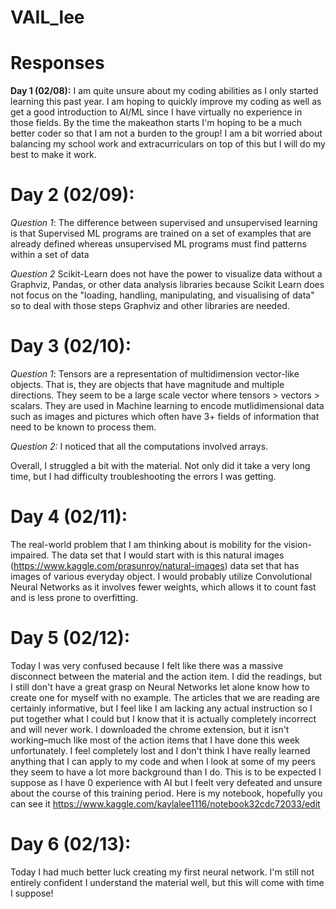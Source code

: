 # VAIL_lee

# **Responses**
**Day 1 (02/08):** I am quite unsure about my coding abilities as I only started learning this past year. I am hoping to quickly improve my coding as well as get a good introduction to AI/ML since I have virtually no experience in those fields. By the time the makeathon starts I'm hoping to be a much better coder so that I am not a burden to the group! I am a bit worried about balancing my school work and extracurriculars on top of this but I will do my best to make it work.

# **Day 2 (02/09):**
*Question 1*: The difference between supervised and unsupervised learning is that Supervised ML programs are trained on a set of examples that are already defined whereas unsupervised ML programs must find patterns within a set of data

*Question 2* Scikit-Learn does not have the power to visualize data without a Graphviz, Pandas, or other data analysis libraries because Scikit Learn does not focus on the "loading, handling, manipulating, and visualising of data" so to deal with those steps Graphviz and other libraries are needed.

# **Day 3 (02/10):** 
*Question 1*: Tensors are a representation of multidimension vector-like objects. That is, they are objects that have magnitude and multiple directions. They seem to be a large scale vector where tensors > vectors > scalars. They are used in Machine learning to encode mutlidimensional data such as images and pictures which often have 3+ fields of information that need to be known to process them. 

*Question 2:* I noticed that all the computations involved arrays. 

Overall, I struggled a bit with the material. Not only did it take a very long time, but I had difficulty troubleshooting the errors I was getting.

# **Day 4 (02/11):** 
The real-world problem that I am thinking about is mobility for the vision-impaired. The data set that I would start with is this natural images (https://www.kaggle.com/prasunroy/natural-images) data set that has images of various everyday object. I would probably utilize Convolutional Neural Networks as it involves fewer weights, which allows it to count fast and is less prone to overfitting. 

# **Day 5 (02/12):**
Today I was very confused because I felt like there was a massive disconnect between the material and the action item. I did the readings, but I still don't have a great grasp on Neural Networks let alone know how to create one for myself with no example. The articles that we are reading are certainly informative, but I feel like I am lacking any actual instruction so I put together what I could but I know that it is actually completely incorrect and will never work. I downloaded the chrome extension, but it isn't working–much like most of the action items that I have done this week unfortunately. I feel completely lost and I don't think I have really learned anything that I can apply to my code and when I look at some of my peers they seem to have a lot more background than I do. This is to be expected I suppose as I have 0 experience with AI but I feelt very defeated and unsure about the course of this training period. Here is my notebook, hopefully you can see it https://www.kaggle.com/kaylalee1116/notebook32cdc72033/edit

# **Day 6 (02/13):**
Today I had much better luck creating my first neural network. I'm still not entirely confident I understand the material well, but this will come with time I suppose!
